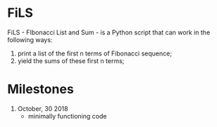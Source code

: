 # FiLS

FiLS - FIbonacci List and Sum - is a Python script that can work in the following ways: 
1. print a list of the first n terms of Fibonacci sequence;
2. yield the sums of these first n terms;

# Milestones

1. October, 30 2018
   - minimally functioning code
 

